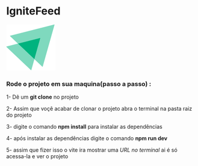 # IgniteFeed

![Logo](src/assets/ignite-logo.svg)

### Rode o projeto em sua maquina(passo a passo) :
  1- Dê um **git clone** no projeto

  2- Assim que voçê acabar de clonar o projeto abra o terminal na pasta raiz do projeto

  3- digite o comando **npm install** para instalar as dependências

  4- após instalar as dependências digite o comando **npm run dev**

  5- assim que fizer isso o vite ira mostrar uma *URL no terminal* ai é só acessa-la e ver o projeto
  
